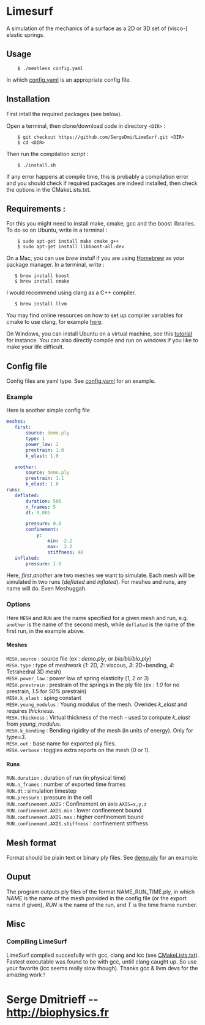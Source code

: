# Limesurf
A simulation of the mechanics of a surface as a 2D or 3D set of (visco-) elastic springs.

## Usage

```shell
    $ ./meshless config.yaml
```
In which [config.yaml](config.yaml) is an appropriate config file.

## Installation
First intall the required packages (see below).

Open a terminal, then clone/download code in directory `<DIR>` :  
```shell
    $ git checkout https://github.com/SergeDmi/LimeSurf.git <DIR>
    $ cd <DIR>
```

Then run the compilation script :  
```shell
    $ ./install.sh
```

If any error happens at compile time, this is probably a compilation error and you should check if required packages are indeed installed, then check the options in the CMakeLists.txt.

## Requirements :
For this you might need to install make, cmake, gcc and the boost libraries. To do so on Ubuntu, write in a terminal :  
```shell
    $ sudo apt-get install make cmake g++
    $ sudo apt-get install libboost-all-dev
```  
On a Mac, you can use *brew install* if you are using [Homebrew](https://brew.sh) as your package manager. In a terminal, write :  
 ```shell 
    $ brew install boost
    $ brew install cmake
```
I would recommend using clang as a C++ compiler.   
 ```shell 
    $ brew install llvm
```
You may find online resources on how to set up compiler variables for cmake to use clang, for example [here](https://embeddedartistry.com/blog/2017/02/24/installing-llvm-clang-on-osx/).  

On Windows, you can install Ubuntu on a virtual machine, see this [tutorial](https://brb.nci.nih.gov/seqtools/installUbuntu.html) for instance. You can also directly compile and run on windows if you like to make your life difficult.

## Config file

Config files are yaml type. See [config.yaml](config.yaml) for an example.


### Example
Here is another simple config file

```yaml
meshes:
   first:
       source: demo.ply
       type: 1
       power_law: 2
       prestrain: 1.0
       k_elast: 1.0

   another:
       source: demo.ply
       prestrain: 1.1
       k_elast: 1.0
runs:
   deflated:
       duration: 500
       n_frames: 5
       dt: 0.005

       pressure: 0.0
       confinement:
           y:  
               min: -2.2
               max:  2.2
               stiffness: 40
   inflated:
       pressure: 1.0
```
Here, *first*,*another* are two meshes we want to simulate. Each mesh will be simulated in two runs (*deflated* and *inflated*). For meshes and runs, any name will do. Even Meshuggah.

### Options

Here `MESH` and `RUN` are the name specified for a given mesh and run, e.g. `another` is the name of the second mesh, while `deflated` is the name of the first run, in the example above.

#### Meshes

`MESH.source` : source file (ex : *demo.ply*, or *bla/bli/blo.ply*)  
`MESH.type` : type of meshwork (*1*: 2D, *2*: viscous, *3*: 2D+bending, *4*: Tetrahedral 3D mesh)  
`MESH.power_law` : power law of spring elasticity (*1*, *2* or *3*)  
`MESH.prestrain` : prestrain of the springs in the ply file (ex : *1.0* for no prestrain, *1.5* for *50%* prestrain)  
`MESH.k_elast` : sping constant  
`MESH.young_modulus` : Young modulus of the mesh. Overides *k_elast* and requires *thickness*.  
`MESH.thickness` : Virtual thickness of the mesh - used to compute *k_elast* from *young_modulus*.  
`MESH.k_bending` : Bending rigidity of the mesh (in units of energy). Only for *type=3*.  
`MESH.out` : base name for exported ply files.  
`MESH.verbose` : toggles extra reports on the mesh (0 or 1).

#### Runs

`RUN.duration` : duration of run (in physical time)  
`RUN.n_frames` : number of exported time frames  
`RUN.dt` : simulation timestep  
`RUN.pressure` : pressure in the cell  
`RUN.confinement.AXIS` : Confinement on axis `AXIS=x,y,z`  
`RUN.confinement.AXIS.min` : lower confinement bound  
`RUN.confinement.AXIS.max` : higher confinement bound  
`RUN.confinement.AXIS.stiffness` : confinement stiffness

## Mesh format

Format should be plain text or binary ply files. See [demo.ply](demo.ply) for an example.

## Ouput

The program outputs ply files of the format NAME_RUN_TIME.ply, in which *NAME* is the name of the mesh provided in the config file (or the export name if given), *RUN* is the name of the run, and *T* is the time frame number.

## Misc

### Compiling LimeSurf

LimeSurf compiled succesfully with gcc, clang and icc (see [CMakeLists.txt](CMakeLists.txt)). Fastest executable was found to be with gcc, untill clang caught up. So use your favorite (icc seems really slow though). Thanks gcc & llvm devs for the amazing work !

# Serge Dmitrieff -- http://biophysics.fr
